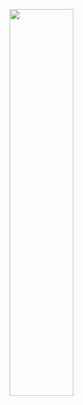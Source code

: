 
<div align="center">
<img src="https://cdn.discordapp.com/attachments/850635957035728940/970993270710743060/20220503_140211_0000.jpg" align="center" height="700" style="width: 48%" />
</div>
